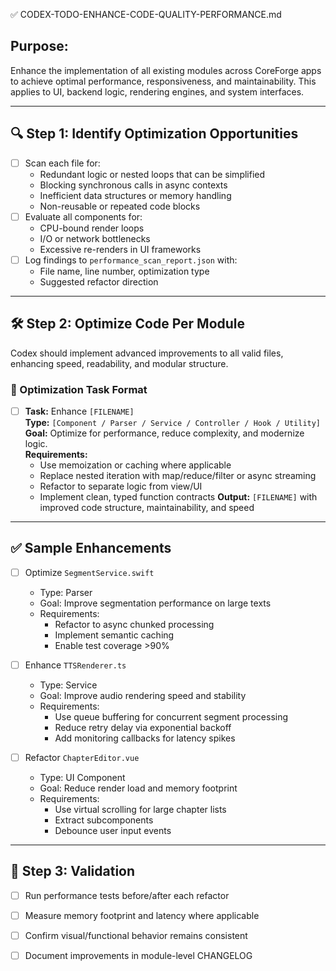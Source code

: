 ✅ CODEX-TODO-ENHANCE-CODE-QUALITY-PERFORMANCE.md

## Purpose:
Enhance the implementation of all existing modules across CoreForge apps to achieve optimal performance, responsiveness, and maintainability. This applies to UI, backend logic, rendering engines, and system interfaces.

---

## 🔍 Step 1: Identify Optimization Opportunities

- [ ] Scan each file for:
  - Redundant logic or nested loops that can be simplified
  - Blocking synchronous calls in async contexts
  - Inefficient data structures or memory handling
  - Non-reusable or repeated code blocks
- [ ] Evaluate all components for:
  - CPU-bound render loops
  - I/O or network bottlenecks
  - Excessive re-renders in UI frameworks
- [ ] Log findings to `performance_scan_report.json` with:
  - File name, line number, optimization type
  - Suggested refactor direction

---

## 🛠 Step 2: Optimize Code Per Module

Codex should implement advanced improvements to all valid files, enhancing speed, readability, and modular structure.

### 🔧 Optimization Task Format

- [ ] **Task:** Enhance `[FILENAME]`  
  **Type:** `[Component / Parser / Service / Controller / Hook / Utility]`  
  **Goal:** Optimize for performance, reduce complexity, and modernize logic.  
  **Requirements:**
    - Use memoization or caching where applicable
    - Replace nested iteration with map/reduce/filter or async streaming
    - Refactor to separate logic from view/UI
    - Implement clean, typed function contracts
  **Output:** `[FILENAME]` with improved code structure, maintainability, and speed

---

## ✅ Sample Enhancements

- [ ] Optimize `SegmentService.swift`
  - Type: Parser
  - Goal: Improve segmentation performance on large texts
  - Requirements:
    - Refactor to async chunked processing
    - Implement semantic caching
    - Enable test coverage >90%

- [ ] Enhance `TTSRenderer.ts`
  - Type: Service
  - Goal: Improve audio rendering speed and stability
  - Requirements:
    - Use queue buffering for concurrent segment processing
    - Reduce retry delay via exponential backoff
    - Add monitoring callbacks for latency spikes

- [ ] Refactor `ChapterEditor.vue`
  - Type: UI Component
  - Goal: Reduce render load and memory footprint
  - Requirements:
    - Use virtual scrolling for large chapter lists
    - Extract subcomponents
    - Debounce user input events

---

## 🧪 Step 3: Validation

- [ ] Run performance tests before/after each refactor
- [ ] Measure memory footprint and latency where applicable
- [ ] Confirm visual/functional behavior remains consistent
- [ ] Document improvements in module-level CHANGELOG

